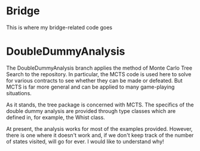 # Bridge
This is where my bridge-related code goes

# DoubleDummyAnalysis

The DoubleDummyAnalysis branch applies the method of Monte Carlo Tree Search to the repository.
In particular, the MCTS code is used here to solve for various contracts to see whether they
can be made or defeated. But MCTS is far more general and can be applied to many game-playing
situations.

As it stands, the tree package is concerned with MCTS. The specifics of the 
double dummy analysis are provided through type classes which are defined in, for example,
the Whist class.

At present, the analysis works for most of the examples provided.
However, there is one where it doesn't work and, if we don't keep track of the number of states
visited, will go for ever.
I would like to understand why!

